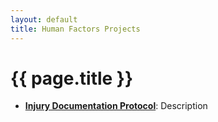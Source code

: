 ```yaml
---
layout: default
title: Human Factors Projects
---
```

# {{ page.title }} #
- __[Injury Documentation Protocol](/projects/injury-documentation-protocol)__: Description
